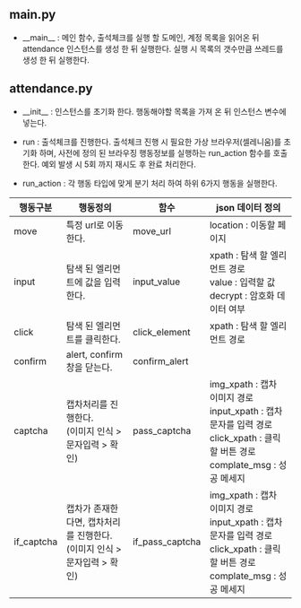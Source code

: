 ## main.py
- \_\_main\_\_ : 메인 함수, 출석체크를 실행 할 도메인, 계정 목록을 읽어온 뒤 attendance 인스턴스를 생성 한 뒤 실행한다. 실행 시 목록의 갯수만큼 쓰레드를 생성 한 뒤 실행한다.
## attendance.py
- \_\_init\_\_ : 인스턴스를 초기화 한다. 행동해야할 목록을 가져 온 뒤 인스턴스 변수에 넣는다.

- run : 출석체크를 진행한다. 출석체크 진행 시 필요한 가상 브라우저(셀레니움)를 초기화 하며, 사전에 정의 된 브라우징 행동정보를 실행하는 run_action 함수를 호출한다. 예외 발생 시 5회 까지 재시도 후 완료 처리한다.

- run_action : 각 행동 타입에 맞게 분기 처리 하여 하위 6가지 행동을 실행한다.

| 행동구분       | 행동정의                                           | 함수              | json 데이터 정의                                                                                             |
| ---------- | ---------------------------------------------- | --------------- | ------------------------------------------------------------------------------------------------------- |
| move       | 특정 url로 이동한다.                                  | move_url        | location : 이동할 페이지                                                                                      |
| input      | 탐색 된 엘리먼트에 값을 입력한다.                            | input_value     | xpath : 탐색 할 엘리먼트 경로<br>value : 입력할 값<br>decrypt : 암호화 데이터 여부                                           |
| click      | 탐색 된 엘리먼트를 클릭한다.                               | click_element   | xpath : 탐색 할 엘리먼트 경로                                                                                    |
| confirm    | alert, confirm창을 닫는다.                          | confirm_alert   |                                                                                                         |
| captcha    | 캡차처리를 진행한다.<br>(이미지 인식 > 문자입력 > 확인)            | pass_captcha    | img_xpath : 캡차 이미지 경로<br>input_xpath : 캡차 문자를 입력 경로<br>click_xpath : 클릭할 버튼 경로<br>complate_msg : 성공 메세지 |
| if_captcha | 캡차가 존재한다면, 캡차처리를 진행한다.<br>(이미지 인식 > 문자입력 > 확인) | if_pass_captcha | img_xpath : 캡차 이미지 경로<br>input_xpath : 캡차 문자를 입력 경로<br>click_xpath : 클릭할 버튼 경로<br>complate_msg : 성공 메세지 |
